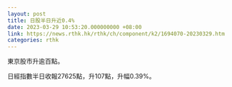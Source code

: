 ```yaml
---
layout: post
title: 日股半日升近0.4%
date: 2023-03-29 10:53:20.000000000 +08:00
link: https://news.rthk.hk/rthk/ch/component/k2/1694070-20230329.htm
categories: rthk
---
```


東京股市升逾百點。

日經指數半日收報27625點，升107點，升幅0.39%。
